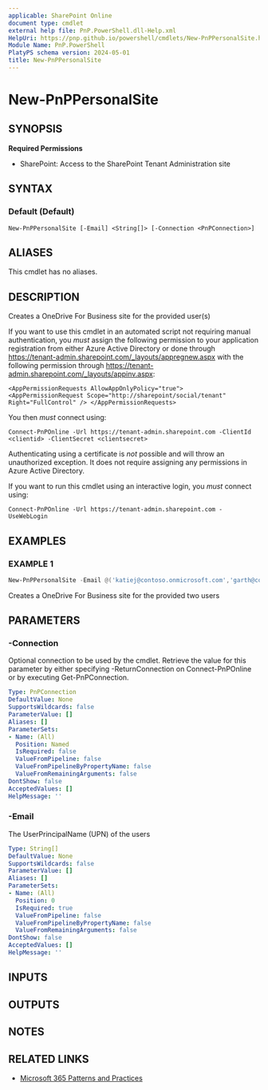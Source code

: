 ```yaml
---
applicable: SharePoint Online
document type: cmdlet
external help file: PnP.PowerShell.dll-Help.xml
HelpUri: https://pnp.github.io/powershell/cmdlets/New-PnPPersonalSite.html
Module Name: PnP.PowerShell
PlatyPS schema version: 2024-05-01
title: New-PnPPersonalSite
---
```


# New-PnPPersonalSite

## SYNOPSIS

**Required Permissions**

* SharePoint: Access to the SharePoint Tenant Administration site

## SYNTAX

### Default (Default)

```
New-PnPPersonalSite [-Email] <String[]> [-Connection <PnPConnection>]
```

## ALIASES

This cmdlet has no aliases.

## DESCRIPTION

Creates a OneDrive For Business site for the provided user(s)

If you want to use this cmdlet in an automated script not requiring manual authentication, you *must* assign the following permission to your application registration from either Azure Active Directory or done through https://tenant-admin.sharepoint.com/_layouts/appregnew.aspx with the following permission through https://tenant-admin.sharepoint.com/_layouts/appinv.aspx:

`
<AppPermissionRequests AllowAppOnlyPolicy="true">
  <AppPermissionRequest Scope="http://sharepoint/social/tenant" Right="FullControl" />
</AppPermissionRequests>
`

You then *must* connect using:

`
Connect-PnPOnline -Url https://tenant-admin.sharepoint.com -ClientId <clientid> -ClientSecret <clientsecret>
`

Authenticating using a certificate is *not* possible and will throw an unauthorized exception. It does not require assigning any permissions in Azure Active Directory.

If you want to run this cmdlet using an interactive login, you *must* connect using:

`
Connect-PnPOnline -Url https://tenant-admin.sharepoint.com -UseWebLogin
`

## EXAMPLES

### EXAMPLE 1

```powershell
New-PnPPersonalSite -Email @('katiej@contoso.onmicrosoft.com','garth@contoso.onmicrosoft.com')
```

Creates a OneDrive For Business site for the provided two users

## PARAMETERS

### -Connection

Optional connection to be used by the cmdlet. Retrieve the value for this parameter by either specifying -ReturnConnection on Connect-PnPOnline or by executing Get-PnPConnection.

```yaml
Type: PnPConnection
DefaultValue: None
SupportsWildcards: false
ParameterValue: []
Aliases: []
ParameterSets:
- Name: (All)
  Position: Named
  IsRequired: false
  ValueFromPipeline: false
  ValueFromPipelineByPropertyName: false
  ValueFromRemainingArguments: false
DontShow: false
AcceptedValues: []
HelpMessage: ''
```

### -Email

The UserPrincipalName (UPN) of the users

```yaml
Type: String[]
DefaultValue: None
SupportsWildcards: false
ParameterValue: []
Aliases: []
ParameterSets:
- Name: (All)
  Position: 0
  IsRequired: true
  ValueFromPipeline: false
  ValueFromPipelineByPropertyName: false
  ValueFromRemainingArguments: false
DontShow: false
AcceptedValues: []
HelpMessage: ''
```

## INPUTS

## OUTPUTS

## NOTES

## RELATED LINKS

- [Microsoft 365 Patterns and Practices](https://aka.ms/m365pnp)
